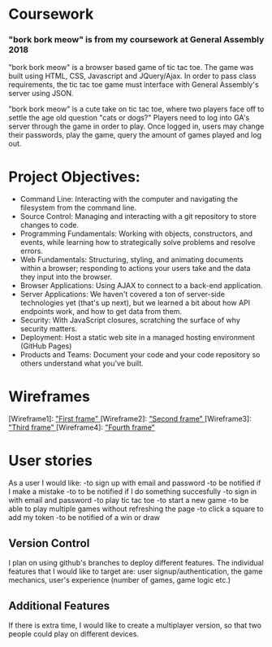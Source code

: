 # Coursework
<h3>"bork bork meow" is from my coursework at General Assembly 2018 </h3>

"bork bork meow" is a browser based game of tic tac toe. The game was built using
HTML, CSS, Javascript and JQuery/Ajax. In order to pass class requirements,
the tic tac toe game must interface with General Assembly's server using
JSON.

"bork bork meow" is a cute take on tic tac toe, where two players face off to
settle the age old question "cats or dogs?" Players need to log into GA's server
through the game in order to play. Once logged in, users may change their passwords,
play the game, query the amount of games played and log out.

# Project Objectives:
- Command Line: Interacting with the computer and navigating the filesystem
from the command line.
- Source Control: Managing and interacting with a git repository to store
changes to code.
- Programming Fundamentals: Working with objects, constructors, and events, while
learning how to strategically solve problems and resolve errors.
- Web Fundamentals: Structuring, styling, and animating documents within a
browser; responding to actions your users take and the data they input into the browser.
- Browser Applications: Using AJAX to connect to a back-end application.
- Server Applications: We haven't covered a ton of server-side technologies yet
(that's up next), but we learned a bit about how API endpoints work, and how to get data from them.
- Security: With JavaScript closures, scratching the surface of why security matters.
- Deployment: Host a static web site in a managed hosting environment (GitHub Pages)
- Products and Teams: Document your code and your code repository so others understand what you've built.

# Wireframes

[Wireframe1]: <a href ="https://i.imgur.com/c9bva13.jpg"> "First frame" </a>
[Wireframe2]: <a href ="https://i.imgur.com/lGIx80A.jpg"> "Second frame" </a>
[Wireframe3]: <a href ="https://i.imgur.com/2bwadfp.jpg"> "Third frame" </a>
[Wireframe4]: <a href ="https://i.imgur.com/kZtfbOp.jpg"> "Fourth frame" </a>


# User stories
As a user I would like:
-to sign up with email and password
-to be notified if I make a mistake
-to to be notified if I do something succesfully
-to sign in with email and password
-to play tic tac toe
-to start a new game
-to be able to play multiple games without refreshing the page
-to click a square to add my token
-to be notified of a win or draw

## Version Control
I plan on using github's branches to deploy different features. The individual
features that I would like to target are: user signup/authentication, the game
mechanics, user's experience (number of games, game logic etc.)

## Additional Features
If there is extra time, I would like to create a multiplayer version, so that
two people could play on different devices.
